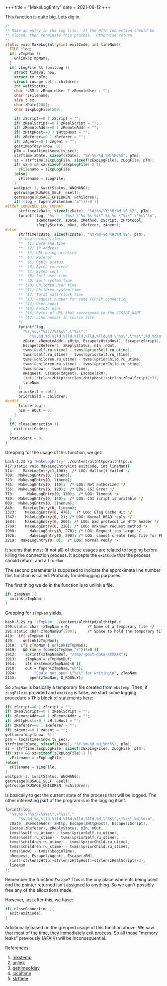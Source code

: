 +++
title = "MakeLogEntry"
date = 2021-06-12
+++

This function is quite big.
Lets dig in.

```c
/*
** Make an entry in the log file.  If the HTTP connection should be
** closed, then terminate this process.  Otherwise return.
*/
static void MakeLogEntry(int exitCode, int lineNum){
  FILE *log;
  if( zTmpNam ){
    unlink(zTmpNam);
  }
  if( zLogFile && !omitLog ){
    struct timeval now;
    struct tm *pTm;
    struct rusage self, children;
    int waitStatus;
    char *zRM = zRemoteUser ? zRemoteUser : "";
    char *zFilename;
    size_t sz;
    char zDate[200];
    char zExpLogFile[500];

    if( zScript==0 ) zScript = "";
    if( zRealScript==0 ) zRealScript = "";
    if( zRemoteAddr==0 ) zRemoteAddr = "";
    if( zHttpHost==0 ) zHttpHost = "";
    if( zReferer==0 ) zReferer = "";
    if( zAgent==0 ) zAgent = "";
    gettimeofday(&now, 0);
    pTm = localtime(&now.tv_sec);
    strftime(zDate, sizeof(zDate), "%Y-%m-%d %H:%M:%S", pTm);
    sz = strftime(zExpLogFile, sizeof(zExpLogFile), zLogFile, pTm);
    if( sz>0 && sz<sizeof(zExpLogFile)-2 ){
      zFilename = zExpLogFile;
    }else{
      zFilename = zLogFile;
    }
    waitpid(-1, &waitStatus, WNOHANG);
    getrusage(RUSAGE_SELF, &self);
    getrusage(RUSAGE_CHILDREN, &children);
    if( (log = fopen(zFilename,"a"))!=0 ){
#ifdef COMBINED_LOG_FORMAT
      strftime(zDate, sizeof(zDate), "%d/%b/%Y:%H:%M:%S %Z", pTm);
      fprintf(log, "%s - - [%s] \"%s %s %s\" %s %d \"%s\" \"%s\"\n",
              zRemoteAddr, zDate, zMethod, zScript, zProtocol,
              zReplyStatus, nOut, zReferer, zAgent);
#else
      strftime(zDate, sizeof(zDate), "%Y-%m-%d %H:%M:%S", pTm);
      /* Log record files:
      **  (1) Date and time
      **  (2) IP address
      **  (3) URL being accessed
      **  (4) Referer
      **  (5) Reply status
      **  (6) Bytes received
      **  (7) Bytes sent
      **  (8) Self user time
      **  (9) Self system time
      ** (10) Children user time
      ** (11) Children system time
      ** (12) Total wall-clock time
      ** (13) Request number for same TCP/IP connection
      ** (14) User agent
      ** (15) Remote user
      ** (16) Bytes of URL that correspond to the SCRIPT_NAME
      ** (17) Line number in source file
      */
      fprintf(log,
        "%s,%s,\"%s://%s%s\",\"%s\","
           "%s,%d,%d,%lld,%lld,%lld,%lld,%lld,%d,\"%s\",\"%s\",%d,%d\n",
        zDate, zRemoteAddr, zHttp, Escape(zHttpHost), Escape(zScript),
        Escape(zReferer), zReplyStatus, nIn, nOut,
        tvms(&self.ru_utime) - tvms(&priorSelf.ru_utime),
        tvms(&self.ru_stime) - tvms(&priorSelf.ru_stime),
        tvms(&children.ru_utime) - tvms(&priorChild.ru_utime),
        tvms(&children.ru_stime) - tvms(&priorChild.ru_stime),
        tvms(&now) - tvms(&beginTime),
        nRequest, Escape(zAgent), Escape(zRM),
        (int)(strlen(zHttp)+strlen(zHttpHost)+strlen(zRealScript)+3),
        lineNum
      );
      priorSelf = self;
      priorChild = children;
#endif
      fclose(log);
      nIn = nOut = 0;
    }
  }
  if( closeConnection ){
    exit(exitCode);
  }
  statusSent = 0;
}
```

Grepping for the usage of this function, we get:

```bash
bash-3.2$ rg 'MakeLogEntry' ./content/althttpd/althttpd.c
417:static void MakeLogEntry(int exitCode, int lineNum){
514:    MakeLogEntry(1,100);  /* LOG: Malloc() failed */
708:  MakeLogEntry(0, lineno);
723:  MakeLogEntry(0, lineno);
741:  MakeLogEntry(0, 110);  /* LOG: Not authorized */
756:  MakeLogEntry(0, 120);  /* LOG: CGI Error */
773:      MakeLogEntry(0, 130);  /* LOG: Timeout */
789:  MakeLogEntry(0, 140);  /* LOG: CGI script is writable */
809:  MakeLogEntry(0, linenum);
840:    MakeLogEntry(0, lineno);
1323:    MakeLogEntry(0, 470);  /* LOG: ETag Cache Hit */
1347:    MakeLogEntry(0, 2); /* LOG: Normal HEAD reply */
1684:    MakeLogEntry(0, 200); /* LOG: bad protocol in HTTP header */
1709:    MakeLogEntry(0, 220); /* LOG: Unknown request method */
1908:      MakeLogEntry(0, 270); /* LOG: Request too large */
1926:      MakeLogEntry(0, 290); /* LOG: cannot create temp file for POST */
2219:  MakeLogEntry(0, 0);  /* LOG: Normal reply */
```

It seems that most (if not all) of these usages are related to logging before killing the connection process.
It accepts the `exitCode` that the process should return, and a `lineNum`.

The second parameter is supposed to indicate the approximate line number this function is called.
Probably for debugging purposes.

The first thing we do in the function is to unlink a file.

```c
if( zTmpNam ){
  unlink(zTmpNam);
}
```

Grepping for `zTmpNam` yields,

```bash
bash-3.2$ rg 'zTmpNam' ./content/althttpd/althttpd.c
290:static char *zTmpNam = 0;        /* Name of a temporary file */
291:static char zTmpNamBuf[500];     /* Space to hold the temporary filename */
419:  if( zTmpNam ){
420:    unlink(zTmpNam);
1310:  if( zTmpNam ) unlink(zTmpNam);
1610:   && (in = fopen(zTmpNam,"r"))!=0 ){
1912:    sprintf(zTmpNamBuf, "/tmp/-post-data-XXXXXX");
1913:    zTmpNam = zTmpNamBuf;
1914:    if( mkstemp(zTmpNam)<0 ){
1918:    out = fopen(zTmpNam,"wb");
1924:        "Could not open \"%s\" for writing\n", zTmpNam
2155:      open(zTmpNam, O_RDONLY);
```

So `zTmpNam` is basically a temporary file created from `mkstemp`.
Then, if `zLogFile` is provided and `omitLog` is false, we start some logging procedure.s
This block of statements here:

```c
if( zScript==0 ) zScript = "";
if( zRealScript==0 ) zRealScript = "";
if( zRemoteAddr==0 ) zRemoteAddr = "";
if( zHttpHost==0 ) zHttpHost = "";
if( zReferer==0 ) zReferer = "";
if( zAgent==0 ) zAgent = "";
gettimeofday(&now, 0);
pTm = localtime(&now.tv_sec);
strftime(zDate, sizeof(zDate), "%Y-%m-%d %H:%M:%S", pTm);
sz = strftime(zExpLogFile, sizeof(zExpLogFile), zLogFile, pTm);
if( sz>0 && sz<sizeof(zExpLogFile)-2 ){
  zFilename = zExpLogFile;
}else{
  zFilename = zLogFile;
}
waitpid(-1, &waitStatus, WNOHANG);
getrusage(RUSAGE_SELF, &self);
getrusage(RUSAGE_CHILDREN, &children);
```

Is basically to get the current state of the process that will be logged.
The other interesting part of the program is in the logging itself.

```c
fprintf(log,
  "%s,%s,\"%s://%s%s\",\"%s\","
      "%s,%d,%d,%lld,%lld,%lld,%lld,%lld,%d,\"%s\",\"%s\",%d,%d\n",
  zDate, zRemoteAddr, zHttp, Escape(zHttpHost), Escape(zScript),
  Escape(zReferer), zReplyStatus, nIn, nOut,
  tvms(&self.ru_utime) - tvms(&priorSelf.ru_utime),
  tvms(&self.ru_stime) - tvms(&priorSelf.ru_stime),
  tvms(&children.ru_utime) - tvms(&priorChild.ru_utime),
  tvms(&children.ru_stime) - tvms(&priorChild.ru_stime),
  tvms(&now) - tvms(&beginTime),
  nRequest, Escape(zAgent), Escape(zRM),
  (int)(strlen(zHttp)+strlen(zHttpHost)+strlen(zRealScript)+3),
  lineNum
);
```

Remember the function `Escape`?
This is the ony place where its being used and the pointer returned isn't assigned to anything.
So we can't possibly free any of the allocations made.

However, just after this, we have:

```c
if( closeConnection ){
  exit(exitCode);
}
```

Additionally based on the grepped usage of this function above.
We saw that most of the time, they immediately exit process.
So all those "memory leaks" previously (AFAIK) will be inconsequential.

References:

1. [mkstemp](https://man7.org/linux/man-pages/man3/mkstemp.3.html)
2. [unlink](https://man7.org/linux/man-pages/man2/unlink.2.html)
3. [gettimeofday](https://man7.org/linux/man-pages/man2/gettimeofday.2.html)
4. [localtime](https://man7.org/linux/man-pages/man3/localtime.3p.html)
5. [strftime](https://man7.org/linux/man-pages/man3/strftime.3.html)
